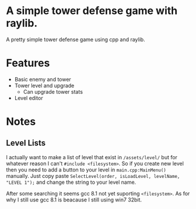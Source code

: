 # A simple tower defense game with raylib.
A pretty simple tower defense game using cpp and raylib.

# Features
- Basic enemy and tower
- Tower level and upgrade
    - Can upgrade tower stats
- Level editor

# Notes
## Level Lists
I actually want to make a list of level that exist in `/assets/level/` but for whatever reason I can't `#include <filesystem>`.
So if you create new level then you need to add a button to your level in `main.cpp:MainMenu()` manually.
Just copy paste `SelectLevel(order, isLoadLevel, levelName, "LEVEL 1");` and change the string to your level name.

After some searching it seems gcc 8.1 not yet suporting `<filesystem>`.
As for why I still use gcc 8.1 is beacause I still using win7 32bit.
